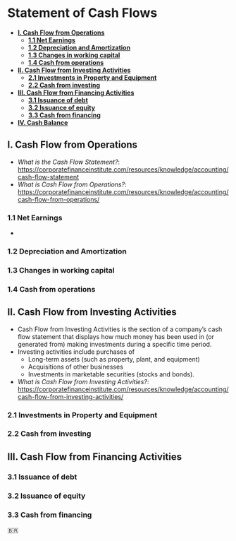 # Statement of Cash Flows

- **[I. Cash Flow from Operations](#I-Cash-Flow-from-Operations)**
  - **[1.1 Net Earnings](#11-Net-Earnings)**
  - **[1.2 Depreciation and Amortization](#12-Depreciation-and-Amortization)**
  - **[1.3 Changes in working capital](#13-Changes-in-working-capital)**
  - **[1.4 Cash from operations](#14-Cash-from-operations)**
- **[II. Cash Flow from Investing Activities](#II-Cash-Flow-from-Investing-Activities)**
  - **[2.1 Investments in Property and Equipment](#21-Investments-in-Property-and-Equipment)**
  - **[2.2 Cash from investing](#22-Cash-from-investing)**
- **[III. Cash Flow from Financing Activities](#III-Cash-Flow-from-Financing-Activities)**
  - **[3.1 Issuance of debt](#31-Issuance-of-debt)**
  - **[3.2 Issuance of equity](#32-Issuance-of-equity)**
  - **[3.3 Cash from financing](#33-Cash-from-financing)**
- **[IV. Cash Balance](#IV-Cash-Balance)**

## I. Cash Flow from Operations
- *What is the Cash Flow Statement?*: https://corporatefinanceinstitute.com/resources/knowledge/accounting/cash-flow-statement
- *What is Cash Flow from Operations?*: https://corporatefinanceinstitute.com/resources/knowledge/accounting/cash-flow-from-operations/
### 1.1 Net Earnings
- 
### 1.2 Depreciation and Amortization
### 1.3 Changes in working capital
### 1.4 Cash from operations

## II. Cash Flow from Investing Activities
- Cash Flow from Investing Activities is the section of a company’s cash flow statement that displays how much money has been used in (or generated from) making investments during a specific time period. 
- Investing activities include purchases of 
  - Long-term assets (such as property, plant, and equipment)
  - Acquisitions of other businesses
  - Investments in marketable securities (stocks and bonds).
- *What is Cash Flow from Investing Activities?*: https://corporatefinanceinstitute.com/resources/knowledge/accounting/cash-flow-from-investing-activities/

### 2.1 Investments in Property and Equipment

### 2.2 Cash from investing

## III. Cash Flow from Financing Activities
### 3.1 Issuance of debt
### 3.2 Issuance of equity
### 3.3 Cash from financing
<span>&#x1f1e7;&#x1f1f7;</span>
